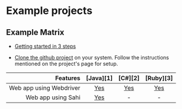 # Example projects

## Example Matrix

* [Getting started in 3 steps](getting_started_3_steps.md)

* [Clone the github project](http://git-scm.com/docs/git-clone) on your system. Follow the instructions mentioned on the project's page for setup.


| Features            | [Java][1] | [C#][2] | [Ruby][3] |
|-----------------------:|:---------:|:-------:|:---------:|
| Web app using Webdriver             | [Yes](https://github.com/getgauge/gauge-example-java)       | [Yes](https://github.com/getgauge/gauge-example-ruby)     | [Yes](https://github.com/getgauge/gauge-example-csharp)       |
| Web app using Sahi             | [Yes](https://github.com/getgauge/gauge-example-sahi)       | -     | -       |

